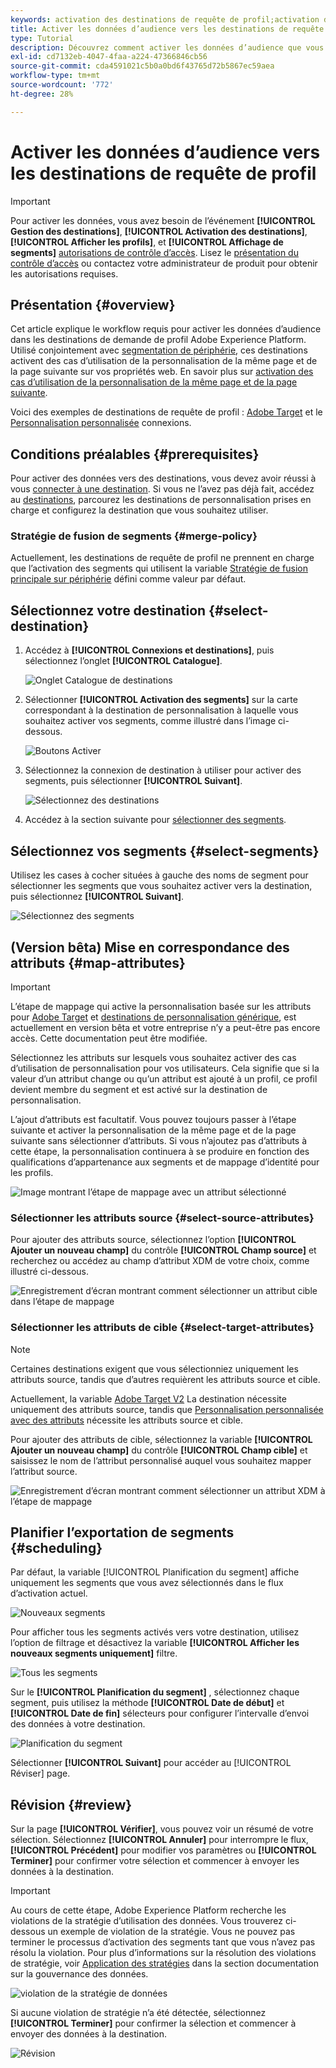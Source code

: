 ```yaml
---
keywords: activation des destinations de requête de profil;activation des données;destinations de requête de profil
title: Activer les données d’audience vers les destinations de requête de profil
type: Tutorial
description: Découvrez comment activer les données d’audience que vous avez dans Adobe Experience Platform en mappant les segments aux destinations de requête de profil.
exl-id: cd7132eb-4047-4faa-a224-47366846cb56
source-git-commit: cda4591021c5b0a0bd6f43765d72b5867ec59aea
workflow-type: tm+mt
source-wordcount: '772'
ht-degree: 28%

---
```


# Activer les données d’audience vers les destinations de requête de profil

>[!IMPORTANT]
> 
>Pour activer les données, vous avez besoin de l’événement **[!UICONTROL Gestion des destinations]**, **[!UICONTROL Activation des destinations]**, **[!UICONTROL Afficher les profils]**, et **[!UICONTROL Affichage de segments]** [autorisations de contrôle d’accès](/help/access-control/home.md#permissions). Lisez le [présentation du contrôle d’accès](/help/access-control/ui/overview.md) ou contactez votre administrateur de produit pour obtenir les autorisations requises.

## Présentation {#overview}

Cet article explique le workflow requis pour activer les données d’audience dans les destinations de demande de profil Adobe Experience Platform. Utilisé conjointement avec [segmentation de périphérie](../../segmentation/ui/edge-segmentation.md), ces destinations activent des cas d’utilisation de la personnalisation de la même page et de la page suivante sur vos propriétés web. En savoir plus sur [activation des cas d’utilisation de la personnalisation de la même page et de la page suivante](/help/destinations/ui/configure-personalization-destinations.md).

Voici des exemples de destinations de requête de profil : [Adobe Target](../../destinations/catalog/personalization/adobe-target-connection.md) et le [Personnalisation personnalisée](../../destinations/catalog/personalization/custom-personalization.md) connexions.

## Conditions préalables {#prerequisites}

Pour activer des données vers des destinations, vous devez avoir réussi à vous [connecter à une destination](./connect-destination.md). Si vous ne l’avez pas déjà fait, accédez au [destinations](../catalog/overview.md), parcourez les destinations de personnalisation prises en charge et configurez la destination que vous souhaitez utiliser.

### Stratégie de fusion de segments {#merge-policy}

Actuellement, les destinations de requête de profil ne prennent en charge que l’activation des segments qui utilisent la variable [Stratégie de fusion principale sur périphérie](../../segmentation/ui/segment-builder.md#merge-policies) défini comme valeur par défaut.

## Sélectionnez votre destination {#select-destination}

1. Accédez à **[!UICONTROL Connexions et destinations]**, puis sélectionnez l’onglet **[!UICONTROL Catalogue]**.

   ![Onglet Catalogue de destinations](../assets/ui/activate-segment-streaming-destinations/catalog-tab.png)

1. Sélectionner **[!UICONTROL Activation des segments]** sur la carte correspondant à la destination de personnalisation à laquelle vous souhaitez activer vos segments, comme illustré dans l’image ci-dessous.

   ![Boutons Activer](../assets/ui/activate-profile-request-destinations/activate-segments-button.png)

1. Sélectionnez la connexion de destination à utiliser pour activer des segments, puis sélectionner **[!UICONTROL Suivant]**.

   ![Sélectionnez des destinations](../assets/ui/activate-profile-request-destinations/select-destination.png)

1. Accédez à la section suivante pour [sélectionner des segments](#select-segments).

## Sélectionnez vos segments {#select-segments}

Utilisez les cases à cocher situées à gauche des noms de segment pour sélectionner les segments que vous souhaitez activer vers la destination, puis sélectionnez **[!UICONTROL Suivant]**.

![Sélectionnez des segments](../assets/ui/activate-profile-request-destinations/select-segments.png)

## (Version bêta) Mise en correspondance des attributs {#map-attributes}

>[!IMPORTANT]
>
>L’étape de mappage qui active la personnalisation basée sur les attributs pour [Adobe Target](/help/destinations/catalog/personalization/adobe-target-connection.md) et [destinations de personnalisation générique](/help/destinations/catalog/personalization/custom-personalization.md), est actuellement en version bêta et votre entreprise n’y a peut-être pas encore accès. Cette documentation peut être modifiée.

Sélectionnez les attributs sur lesquels vous souhaitez activer des cas d’utilisation de personnalisation pour vos utilisateurs. Cela signifie que si la valeur d’un attribut change ou qu’un attribut est ajouté à un profil, ce profil devient membre du segment et est activé sur la destination de personnalisation.

L’ajout d’attributs est facultatif. Vous pouvez toujours passer à l’étape suivante et activer la personnalisation de la même page et de la page suivante sans sélectionner d’attributs. Si vous n’ajoutez pas d’attributs à cette étape, la personnalisation continuera à se produire en fonction des qualifications d’appartenance aux segments et de mappage d’identité pour les profils.

![Image montrant l’étape de mappage avec un attribut sélectionné](../assets/ui/activate-profile-request-destinations/mapping-step.png)

### Sélectionner les attributs source {#select-source-attributes}

Pour ajouter des attributs source, sélectionnez l’option **[!UICONTROL Ajouter un nouveau champ]** du contrôle **[!UICONTROL Champ source]** et recherchez ou accédez au champ d’attribut XDM de votre choix, comme illustré ci-dessous.

![Enregistrement d’écran montrant comment sélectionner un attribut cible dans l’étape de mappage](../assets/ui/activate-profile-request-destinations/mapping-step-select-attribute.gif)

### Sélectionner les attributs de cible {#select-target-attributes}

>[!NOTE]
>
>Certaines destinations exigent que vous sélectionniez uniquement les attributs source, tandis que d’autres requièrent les attributs source et cible.
>
>Actuellement, la variable [Adobe Target V2](../catalog/personalization/adobe-target-connection.md) La destination nécessite uniquement des attributs source, tandis que [Personnalisation personnalisée avec des attributs](../catalog/personalization/custom-personalization.md) nécessite les attributs source et cible.

Pour ajouter des attributs de cible, sélectionnez la variable **[!UICONTROL Ajouter un nouveau champ]** du contrôle **[!UICONTROL Champ cible]** et saisissez le nom de l’attribut personnalisé auquel vous souhaitez mapper l’attribut source.

![Enregistrement d’écran montrant comment sélectionner un attribut XDM à l’étape de mappage](../assets/ui/activate-profile-request-destinations/mapping-step-select-target-attribute.gif)

## Planifier l’exportation de segments {#scheduling}

Par défaut, la variable [!UICONTROL Planification du segment] affiche uniquement les segments que vous avez sélectionnés dans le flux d’activation actuel.

![Nouveaux segments](../assets/ui/activate-profile-request-destinations/new-segments.png)

Pour afficher tous les segments activés vers votre destination, utilisez l’option de filtrage et désactivez la variable **[!UICONTROL Afficher les nouveaux segments uniquement]** filtre.

![Tous les segments](../assets/ui/activate-profile-request-destinations/all-segments.png)

Sur le **[!UICONTROL Planification du segment]** , sélectionnez chaque segment, puis utilisez la méthode **[!UICONTROL Date de début]** et **[!UICONTROL Date de fin]** sélecteurs pour configurer l’intervalle d’envoi des données à votre destination.

![Planification du segment](../assets/ui/activate-profile-request-destinations/segment-schedule.png)

Sélectionner **[!UICONTROL Suivant]** pour accéder au [!UICONTROL Réviser] page.

## Révision {#review}

Sur la page **[!UICONTROL Vérifier]**, vous pouvez voir un résumé de votre sélection. Sélectionnez **[!UICONTROL Annuler]** pour interrompre le flux, **[!UICONTROL Précédent]** pour modifier vos paramètres ou **[!UICONTROL Terminer]** pour confirmer votre sélection et commencer à envoyer les données à la destination.

>[!IMPORTANT]
>
>Au cours de cette étape, Adobe Experience Platform recherche les violations de la stratégie d’utilisation des données. Vous trouverez ci-dessous un exemple de violation de la stratégie. Vous ne pouvez pas terminer le processus d’activation des segments tant que vous n’avez pas résolu la violation. Pour plus d’informations sur la résolution des violations de stratégie, voir [Application des stratégies](../../rtcdp/privacy/data-governance-overview.md#enforcement) dans la section documentation sur la gouvernance des données.

![violation de la stratégie de données](../assets/common/data-policy-violation.png)

Si aucune violation de stratégie n’a été détectée, sélectionnez **[!UICONTROL Terminer]** pour confirmer la sélection et commencer à envoyer des données à la destination.

![Révision](../assets/ui/activate-profile-request-destinations/review.png)

<!--

Commenting out this part since destination monitoring is not available currently for the Adobe Target and Custom Personalization destinations.

## Verify segment activation {#verify}

Check the [destination monitoring documentation](../../dataflows/ui/monitor-destinations.md) for detailed information on how to monitor the flow of data to your destinations.

-->